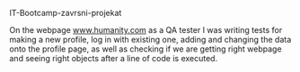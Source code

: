 IT-Bootcamp-zavrsni-projekat

On the webpage www.humanity.com as a QA tester I was writing tests for making a new profile, log in with existing one, adding and changing the data onto the profile page, as well as checking if we are getting right webpage and seeing right objects after a line of code is executed.
